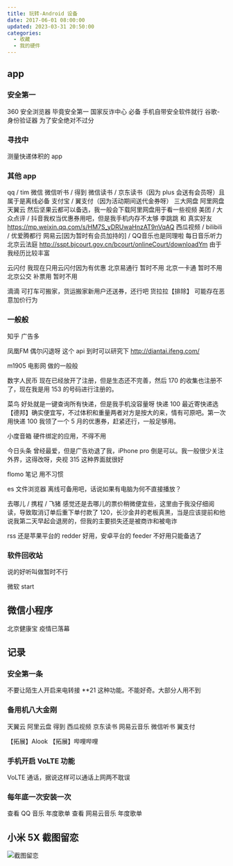 ```yaml
---
title: 玩转-Android 设备
date: 2017-06-01 08:00:00
updated: 2023-03-31 20:50:00
categories:
  - 收藏
  - 我的硬件
---
```


## app

### 安全第一

360 安全浏览器 毕竟安全第一
国家反诈中心 必备
手机自带安全软件就行
谷歌-身份验证器 为了安全绝对不过分

### 寻找中

测量快递体积的 app

### 其他 app

qq / tim
微信
微信听书 / 得到
微信读书 / 京东读书（因为 plus 会送有会员呀）且属于是离线必备
支付宝 / 翼支付（因为活动期间送代金券呀）
三大网盘 阿里网盘 天翼云 然后坚果云都可以备选，我一般会下载阿里网盘用于看一些视频
美团 / 大众点评 / 抖音我权当优惠券用吧，但是我手机内存不太够
李跳跳 和 真实好友
<https://mp.weixin.qq.com/s/HM7S_yDRUwaHnzAT9nVqAQ>
西瓜视频 / bilibili / 优爱腾都行
网易云[因为暂时有会员加持的] / QQ音乐也是同理啦
每日音乐听力
北京云法庭 <http://sspt.bjcourt.gov.cn/bcourt/onlineCourt/downloadYm> 由于我经历比较丰富

云闪付 我现在只用云闪付因为有优惠
北京易通行 暂时不用
北京一卡通 暂时不用
北京公交 补票用 暂时不用

滴滴
可打车可搬家，货运搬家新用户还送券，还行吧
货拉拉【排除】
可能存在恶意加价行为

### 一般般

知乎 广告多

凤凰FM 偶尔闪退呀 这个 api 到时可以研究下
<http://diantai.ifeng.com/>

m1905 电影网 做的一般般

数字人民币
现在已经放开了注册，但是生态还不完善，然后 170 的收集也注册不了，现在我是用 153 的号码进行注册的。

菜鸟
好处就是一键查询所有快递，但是我手机没容量呀
快递 100
最近寄快递选【德邦】确实便宜写，不过体积和重量两者对方是按大的来，情有可原吧。第一次用快递 100 我领了一个 5 月的优惠券，赶紧还行，一般足够用。

小度音箱
硬件绑定的应用，不得不用

今日头条
曾经最爱，但是广告劝退了我，iPhone pro 倒是可以。我一般很少关注外界，这得改呀，央视 315 这种界面就很好

flomo 笔记
用不习惯

es 文件浏览器
离线可备用吧，话说如果有电脑为何不直接播放？

去哪儿 / 携程 / 飞猪
感觉还是去哪儿的票价稍微便宜些，这里由于我没仔细阅读，导致取消订单后重下单付款了 120，长沙金井的老板真黑，当是应该提前和他说我第二天早起会退房的，但我的主要损失还是被商诈和被电诈

rss
还是苹果平台的 redder 好用，安卓平台的 feeder 不好用只能备选了

### 软件回收站

说的好听叫做暂时不行

微软 start

## 微信小程序

北京健康宝 疫情已落幕

## 记录

### 安全第一条

不要让陌生人开启来电转接 **21 这种功能。不能好奇。大部分人用不到

### 备用机八大金刚

天翼云
阿里云盘
得到
西瓜视频
京东读书
网易云音乐
微信听书
翼支付

【拓展】Alook
【拓展】哔哩哔哩

### 手机开启 VoLTE 功能

VoLTE 通话，据说这样可以通话上网两不耽误

### 每年底一次安装一次

查看 QQ 音乐 年度歌单
查看 网易云音乐 年度歌单

## 小米 5X 截图留恋

![截图留恋](/images/收藏-我的硬件/玩转-Android-设备/1662509-3b1988671c31fc11.png)
